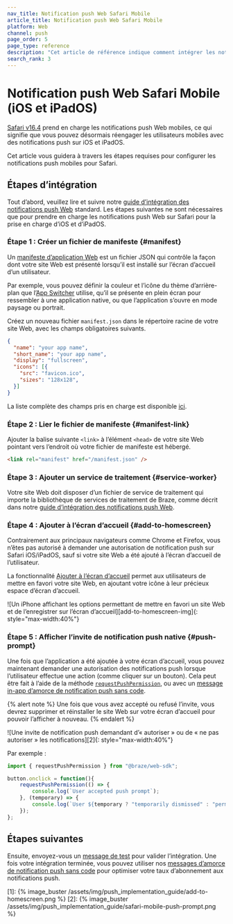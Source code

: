 ```yaml
---
nav_title: Notification push Web Safari Mobile
article_title: Notification push Web Safari Mobile
platform: Web
channel: push
page_order: 5
page_type: reference
description: "Cet article de référence indique comment intégrer les notifications push Web sur vos navigateurs Safari iOS et iPad."
search_rank: 3
---
```


# Notification push Web Safari Mobile (iOS et iPadOS)

[Safari v16.4][safari-release-notes] prend en charge les notifications push Web mobiles, ce qui signifie que vous pouvez désormais réengager les utilisateurs mobiles avec des notifications push sur iOS et iPadOS.

Cet article vous guidera à travers les étapes requises pour configurer les notifications push mobiles pour Safari.

## Étapes d’intégration

Tout d’abord, veuillez lire et suivre notre [guide d’intégration des notifications push Web][web-push-integration] standard. Les étapes suivantes ne sont nécessaires que pour prendre en charge les notifications push Web sur Safari pour la prise en charge d’iOS et d’iPadOS.

### Étape 1 : Créer un fichier de manifeste {#manifest}

Un [manifeste d’application Web][manifest-file] est un fichier JSON qui contrôle la façon dont votre site Web est présenté lorsqu’il est installé sur l’écran d’accueil d’un utilisateur.

Par exemple, vous pouvez définir la couleur et l’icône du thème d’arrière-plan que l’[App Switcher][app-switcher] utilise, qu’il se présente en plein écran pour ressembler à une application native, ou que l’application s’ouvre en mode paysage ou portrait.

Créez un nouveau fichier `manifest.json` dans le répertoire racine de votre site Web, avec les champs obligatoires suivants. 

```json
{
  "name": "your app name",
  "short_name": "your app name",
  "display": "fullscreen",
  "icons": [{
    "src": "favicon.ico",
    "sizes": "128x128",
  }]
}
```

La liste complète des champs pris en charge est disponible [ici][manifest-file].

### Étape 2 : Lier le fichier de manifeste {#manifest-link}

Ajouter la balise suivante `<link>` à l’élément `<head>` de votre site Web pointant vers l’endroit où votre fichier de manifeste est hébergé.

```html
<link rel="manifest" href="/manifest.json" />
```

### Étape 3 : Ajouter un service de traitement {#service-worker}

Votre site Web doit disposer d’un fichier de service de traitement qui importe la bibliothèque de services de traitement de Braze, comme décrit dans notre [guide d’intégration des notifications push Web][service-worker].

### Étape 4 : Ajouter à l’écran d’accueil {#add-to-homescreen}

Contrairement aux principaux navigateurs comme Chrome et Firefox, vous n’êtes pas autorisé à demander une autorisation de notification push sur Safari iOS/iPadOS, sauf si votre site Web a été ajouté à l’écran d’accueil de l’utilisateur. 

La fonctionnalité [Ajouter à l’écran d’accueil][add-to-homescreen] permet aux utilisateurs de mettre en favori votre site Web, en ajoutant votre icône à leur précieux espace d’écran d’accueil.

![Un iPhone affichant les options permettant de mettre en favori un site Web et de l’enregistrer sur l’écran d’accueil][add-to-homescreen-img]{: style="max-width:40%"}

### Étape 5 : Afficher l’invite de notification push native {#push-prompt}
Une fois que l’application a été ajoutée à votre écran d’accueil, vous pouvez maintenant demander une autorisation des notifications push lorsque l’utilisateur effectue une action (comme cliquer sur un bouton). Cela peut être fait à l’aide de la méthode [`requestPushPermission`][requestPushPermission], ou avec un [message in-app d’amorce de notification push sans code][push-primer].

{% alert note %}
Une fois que vous avez accepté ou refusé l’invite, vous devrez supprimer et réinstaller le site Web sur votre écran d’accueil pour pouvoir l’afficher à nouveau.
{% endalert %}

![Une invite de notification push demandant d’« autoriser » ou de « ne pas autoriser » les notifications][2]{: style="max-width:40%"}

Par exemple :

```typescript
import { requestPushPermission } from "@braze/web-sdk";

button.onclick = function(){
    requestPushPermission(() => {
        console.log(`User accepted push prompt`);
    }, (temporary) => {
        console.log(`User ${temporary ? "temporarily dismissed" : "permanently denied"} push prompt`);
    });
};
```


## Étapes suivantes

Ensuite, envoyez-vous un [message de test][test-message] pour valider l’intégration. Une fois votre intégration terminée, vous pouvez utiliser nos [messages d’amorce de notification push sans code][push-primer] pour optimiser votre taux d’abonnement aux notifications push.

[webkit-release-notes]: https://webkit.org/blog/13878/web-push-for-web-apps-on-ios-and-ipados/
[safari-release-notes]: https://developer.apple.com/documentation/safari-release-notes/safari-16_4-release-notes
[manifest-file]: https://developer.mozilla.org/en-US/docs/Web/Manifest
[app-switcher]: https://support.apple.com/en-us/HT202070
[add-to-homescreen]: https://support.apple.com/guide/iphone/bookmark-favorite-webpages-iph42ab2f3a7/ios#iph4f9a47bbc
[web-push-integration]: {{site.baseurl}}/developer_guide/platform_integration_guides/web/push_notifications/integration/
[service-worker]: {{site.baseurl}}/developer_guide/platform_integration_guides/web/push_notifications/integration/#step-1-configure-your-sites-service-worker
[test-message]: {{site.baseurl}}/user_guide/engagement_tools/campaigns/testing_and_more/sending_test_messages/
[push-primer]: {{site.baseurl}}/user_guide/message_building_by_channel/push/push_primer_messages/
[requestPushPermission]: https://js.appboycdn.com/web-sdk/latest/doc/modules/braze.html#requestpushpermission
[1]: {% image_buster /assets/img/push_implementation_guide/add-to-homescreen.png %}
[2]: {% image_buster /assets/img/push_implementation_guide/safari-mobile-push-prompt.png %}
